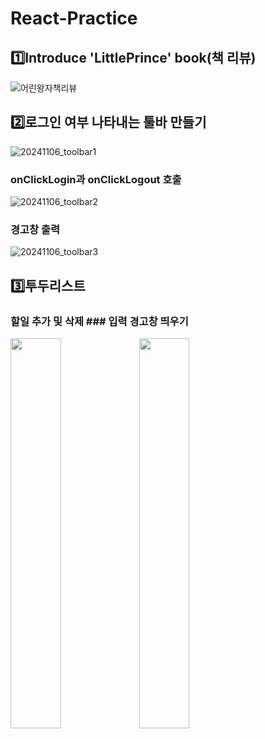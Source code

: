 # React-Practice


## 1️⃣Introduce 'LittlePrince' book(책 리뷰)
![어린왕자책리뷰](https://github.com/user-attachments/assets/dd86cb21-89a5-45bb-a597-138fafc5c7dc)

## 2️⃣로그인 여부 나타내는 툴바 만들기

![20241106_toolbar1](https://github.com/user-attachments/assets/d08a6e03-b191-49df-be26-9f5be7f86acf)

### onClickLogin과 onClickLogout 호출

![20241106_toolbar2](https://github.com/user-attachments/assets/e812a07c-6b6b-4147-9e3f-9ec097dee667)

### 경고창 출력

![20241106_toolbar3](https://github.com/user-attachments/assets/faf63553-7cd7-4b42-b5ab-35f6d54d6737)

## 3️⃣투두리스트
### 할일 추가 및 삭제                             ### 입력 경고창 띄우기

<image src = "https://github.com/user-attachments/assets/94208439-f966-41a7-bc6d-8307b27c64ce" width="40%" height="40%"> <image src = "https://github.com/user-attachments/assets/f10366a6-d04e-4d16-a807-0e363a5c864f" width="40%" height="40%">

